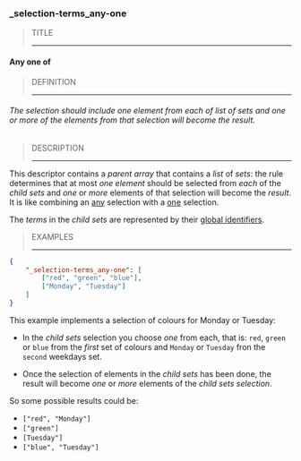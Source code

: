 ### _selection-terms_any-one



> TITLE
> 
> ------

#### Any one of



> DEFINITION
> 
> ------

###### The selection should include one element from each of list of sets and one or more of the elements from that selection will become the result.



> DESCRIPTION
> 
> ------

This descriptor contains a *parent array* that contains a *list* of *sets*: the rule determines that at most *one element* should be selected from *each* of the *child sets* and *one* or *more* elements of that selection will become the *result*. It is like combining an [any](_selection-terms_any) selection with a [one](_selection-terms_one) selection.

The *terms* in the *child sets* are represented by their [global identifiers](_gid).



> EXAMPLES
> 
> ------

```json
{
	"_selection-terms_any-one": [
		["red", "green", "blue"],
		["Monday", "Tuesday"]
	]
}
```

This example implements a selection of colours for Monday or Tuesday:

- In the *child sets* selection you choose *one* from each, that is: `red`, `green` or `blue` from the *first* set of colours and `Monday` or `Tuesday` fron the `second` weekdays set.
  
- Once the selection of elements in the *child sets* has been done, the result will become *one* or *more* elements of the *child sets selection*.
  

So some possible results could be:

- `["red", "Monday"]`
- `["green"]`
- `[Tuesday"]`
- `["blue", "Tuesday"]`